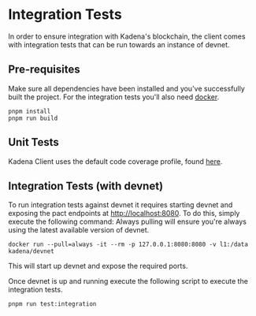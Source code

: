 # Integration Tests

In order to ensure integration with Kadena's blockchain, the client comes with integration tests that can be run towards an instance of devnet.

## Pre-requisites
Make sure all dependencies have been installed and you've successfully built the project. For the integration tests you'll also need [docker][1]. 

``` shell
pnpm install
pnpm run build
```

## Unit Tests
Kadena Client uses the default code coverage profile, found [here][2]. 


## Integration Tests (with devnet)
To run integration tests against devnet it requires starting devnet and exposing
the pact endpoints at [http://localhost:8080][3]. To do this, simply execute the following command:
Always pulling will ensure you're always using the latest available version of devnet.

``` shell
docker run --pull=always -it --rm -p 127.0.0.1:8080:8080 -v l1:/data kadena/devnet
```
This will start up devnet and expose the required ports. 

Once devnet is up and running execute the following script to execute the integration tests.

``` shell
pnpm run test:integration
```
[1]: https://www.docker.com/
[2]: /packages/tools/heft-rig/jest.config.json
[3]: http://localhost:8080

